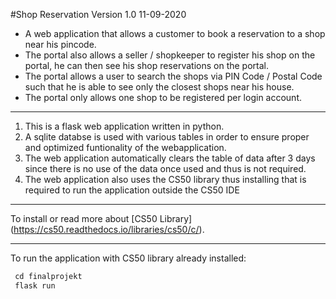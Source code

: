 #Shop Reservation
Version 1.0 11-09-2020

* A web application that allows a customer to book a reservation to a shop near his pincode.
* The portal also allows a seller / shopkeeper to register his shop on the portal, he can then see his shop reservations on the portal.
* The portal allows a user to search the shops via PIN Code / Postal Code such that he is able to see only the closest shops near his house.
* The portal only allows one shop to be registered per login account.

-------------------------------------------------------------------------

1. This is a flask web application written in python.
2. A sqlite databse is used with various tables in order to ensure proper and optimized funtionality of the webapplication.
3. The web application automatically clears the table of data after 3 days since there is no use of the data once used and thus is not required.
4. The web application also uses the CS50 library thus installing that is required to run the application outside the CS50 IDE
------------------------------------------------------------------------

To install or read more about [CS50 Library] (https://cs50.readthedocs.io/libraries/cs50/c/).  

-------------------------------------------------------------------------
To run the application with CS50 library already installed:

``` Python
 cd finalprojekt
 flask run
 ```